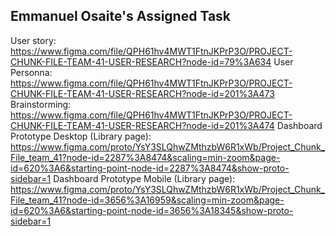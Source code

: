 ## Emmanuel Osaite's Assigned Task
User story:  https://www.figma.com/file/QPH61hv4MWT1FtnJKPrP3O/PROJECT-CHUNK-FILE-TEAM-41-USER-RESEARCH?node-id=79%3A634
User Personna: https://www.figma.com/file/QPH61hv4MWT1FtnJKPrP3O/PROJECT-CHUNK-FILE-TEAM-41-USER-RESEARCH?node-id=201%3A473
Brainstorming: https://www.figma.com/file/QPH61hv4MWT1FtnJKPrP3O/PROJECT-CHUNK-FILE-TEAM-41-USER-RESEARCH?node-id=201%3A474
Dashboard Prototype Desktop (Library page):  https://www.figma.com/proto/YsY3SLQhwZMthzbW6R1xWb/Project_Chunk_File_team_41?node-id=2287%3A8474&scaling=min-zoom&page-id=620%3A6&starting-point-node-id=2287%3A8474&show-proto-sidebar=1
Dashboard Prototype Mobile (Library page): https://www.figma.com/proto/YsY3SLQhwZMthzbW6R1xWb/Project_Chunk_File_team_41?node-id=3656%3A16959&scaling=min-zoom&page-id=620%3A6&starting-point-node-id=3656%3A18345&show-proto-sidebar=1
